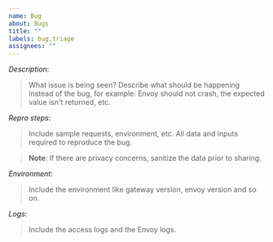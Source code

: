 ```yaml
---
name: Bug
about: Bugs
title: ""
labels: bug,triage
assignees: ""
---
```


_Description_:

> What issue is being seen? Describe what should be happening instead of
> the bug, for example: Envoy should not crash, the expected value isn't
> returned, etc.

_Repro steps_:

> Include sample requests, environment, etc. All data and inputs
> required to reproduce the bug.

> **Note**: If there are privacy concerns, sanitize the data prior to
> sharing.

_Environment_:

> Include the environment like gateway version, envoy version and so on.

_Logs_:

> Include the access logs and the Envoy logs.
